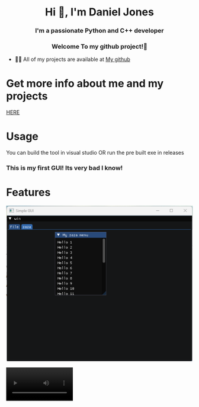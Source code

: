 <h1 align="center">Hi 👋, I'm Daniel Jones</h1>
<h3 align="center">I'm a passionate Python and C++ developer</h3>
<h3 align="center">Welcome To my github project!👋</h3>

- 👨‍💻 All of my projects are available at [My github](https://github.com/DanielJones02)

# Get more info about me and my projects 

[HERE](https://github.com/DanielJones02/Active-Projects)

# Usage

You can build the tool in visual studio OR run the pre built exe in releases

### This is my first GUI! Its very bad I know!

# Features

![plot](img/example_gui.png)

<video src='img/preview.mp4' width=180/>

Legit nothing. Im just experimenting ImGUI and trying to learn it.

This was made using the ImGUI library with the directX9 library. The GUI is ugly right now but I will soon improve it

<h3 align="left">Connect with me:</h3>
<p align="left">
</p>
<h3 align="left">Hire Me: https://github.com/DanielJones02</h3>
<p align="left">
MOT ABLE TO BE HIRED AT THIS MOMENT
</p>

<h3 align="left">Languages and Tools:</h3>
<p align="left"> <a href="https://www.cprogramming.com/" target="_blank" rel="noreferrer"> <img src="https://raw.githubusercontent.com/devicons/devicon/master/icons/c/c-original.svg" alt="c" width="40" height="40"/> </a> <a href="https://www.w3schools.com/cpp/" target="_blank" rel="noreferrer"> <img src="https://raw.githubusercontent.com/devicons/devicon/master/icons/cplusplus/cplusplus-original.svg" alt="cplusplus" width="40" height="40"/> </a> <a href="https://www.w3schools.com/css/" target="_blank" rel="noreferrer"> <img src="https://raw.githubusercontent.com/devicons/devicon/master/icons/css3/css3-original-wordmark.svg" alt="css3" width="40" height="40"/> </a> <a href="https://www.w3.org/html/" target="_blank" rel="noreferrer"> <img src="https://raw.githubusercontent.com/devicons/devicon/master/icons/html5/html5-original-wordmark.svg" alt="html5" width="40" height="40"/> </a> <a href="https://www.python.org" target="_blank" rel="noreferrer"> <img src="https://raw.githubusercontent.com/devicons/devicon/master/icons/python/python-original.svg" alt="python" width="40" height="40"/> </a> </p>

